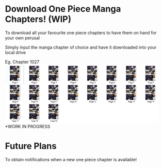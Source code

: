 # Download One Piece Manga Chapters! (WIP)

To download all your favourite one piece chapters to have them on hand for your own perusal
 
Simply input the manga chapter of choice and have it downloaded into your local drive

Eg. Chapter 1027
![img.png](img.png)
*WORK IN PROGRESS

# Future Plans

To obtain notifications when a new one piece chapter is available!

